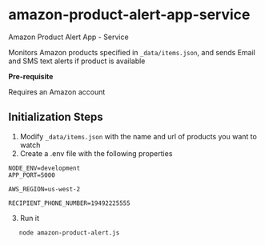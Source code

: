 # amazon-product-alert-app-service
Amazon Product Alert App - Service

Monitors Amazon products specified in `_data/items.json`, and sends Email and SMS text alerts if product is available

**Pre-requisite**

Requires an Amazon account

## Initialization Steps

1. Modify `_data/items.json` with the name and url of products you want to watch
2. Create a .env file with the following properties

```
NODE_ENV=development
APP_PORT=5000

AWS_REGION=us-west-2

RECIPIENT_PHONE_NUMBER=19492225555
```

3. Run it
```
   node amazon-product-alert.js
```
